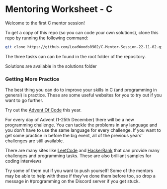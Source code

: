# Mentoring Worksheet - C

Welcome to the first C mentor session!

To get a copy of this repo (so you can code your own solutions), clone this repo
by running the following command:

```bash
git clone https://github.com/LeadWoods0902/C-Mentor-Session-22-11-02.git

```

The three tasks can can be found in the root folder of the repository.

Solutions are available in the solutions folder

### Getting More Practice

The best thing you can do to improve your skills in C (and programming in
general) is practice. These are some useful websites for you to try out if you
want to go further.

Try out the [Advent Of Code](https://adventofcode.com) this year.

For every day of Advent (1-25th December) there will be a new programming challenge.
You can tackle the problems in any language and you don't have to use the same language for every challenge.
If you want to get some practice in before the big event, all of the previous years' challenges are still available.


There are many sites like [LeetCode](https://leetcode.com/) and [HackerRank](https://www.hackerrank.com/products/main/) that can provide many challenges and programming tasks.
These are also brilliant samples for coding interviews


Try some of them out if you want to push yourself! Some of the mentors may be
able to help with these if they've done them before too, so drop a message in
\#programming on the Discord server if you get stuck.

